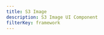 ```yaml
---
title: S3 Image
description: S3 Image UI Component
filterKey: framework
---
```


<inline-fragment framework="react-native" src="~/ui/storage/fragments/react-native/s3-image.md"></inline-fragment>
<inline-fragment framework="react" src="~/ui/storage/fragments/react/s3-image.md"></inline-fragment>